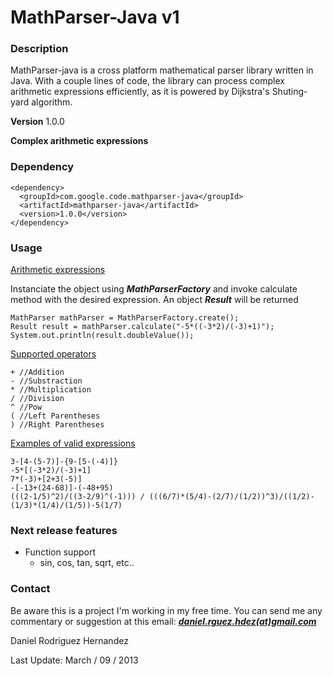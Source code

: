 # MathParser-Java v1 #

### Description ###

MathParser-java is a cross platform mathematical parser library written in Java. With a couple lines of code, the library can process complex arithmetic expressions efficiently, as it is powered by Dijkstra's Shuting-yard algorithm.

**Version**
1.0.0

**Complex arithmetic expressions**


### Dependency ###

```
<dependency>
  <groupId>com.google.code.mathparser-java</groupId>
  <artifactId>mathparser-java</artifactId>
  <version>1.0.0</version>
</dependency>
```

### Usage ###

<u>Arithmetic expressions</u>

Instanciate the object using **_MathParserFactory_** and invoke calculate method with the desired expression. An object **_Result_** will be returned

```
MathParser mathParser = MathParserFactory.create();
Result result = mathParser.calculate("-5*((-3*2)/(-3)+1)");
System.out.println(result.doubleValue());
```

<u>Supported operators</u>

```
+ //Addition
- //Substraction
* //Multiplication
/ //Division
^ //Pow
( //Left Parentheses
) //Right Parentheses
```

<u>Examples of valid expressions</u>

```
3-[4-(5-7)]-{9-[5-(-4)]}
-5*[(-3*2)/(-3)+1]
7*(-3)+[2+3(-5)]
-[-13+(24-68)]-(-48+95)
(((2-1/5)^2)/((3-2/9)^(-1))) / (((6/7)*(5/4)-(2/7)/(1/2))^3)/((1/2)-(1/3)*(1/4)/(1/5))-5(1/7)
```

### Next release features ###

  * Function support
    * sin, cos, tan, sqrt, etc..

### Contact ###

Be aware this is a project I'm working in my free time.
You can send me any commentary or suggestion at this email: <u><b><i>daniel.rguez.hdez(at)gmail.com</i></b></u>

Daniel Rodriguez Hernandez

Last Update: March / 09 / 2013